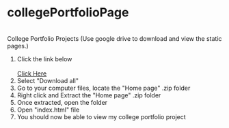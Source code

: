 # collegePortfolioPage
<br>
College Portfolio Projects (Use google drive to download and view the static pages.)
<br>
<ol>
  <li>Click the link below</li>
  <br>
  <a href="https://drive.google.com/drive/folders/1TjSW9vOlQ2aRTEo5lGSfcykRYngguKXH?usp=sharing" target="_blank">Click Here</a>
  <li>Select "Download all"</li>
  <li>Go to your computer files, locate the "Home page" .zip folder</li>
  <li>Right click and Extract the "Home page" .zip folder</li>
  <li>Once extracted, open the folder</li>
  <li>Open "index.html" file</li>
  <li>You should now be able to view my college portfolio project</li>
</ol>
<br>


